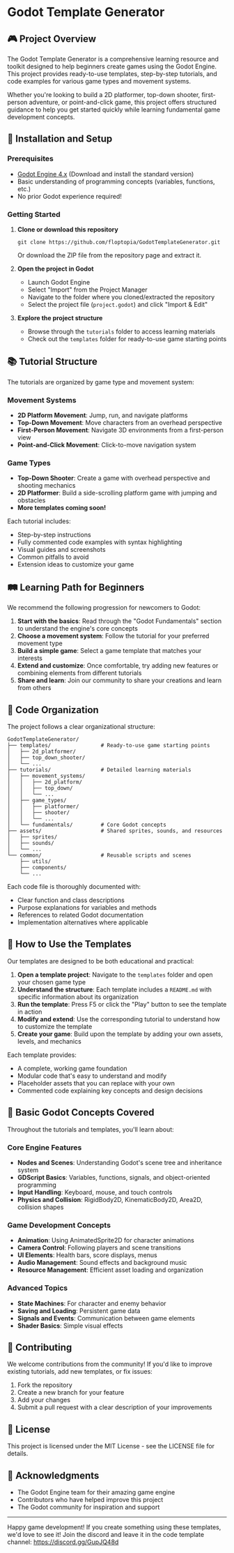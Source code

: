 # Godot Template Generator

## 🎮 Project Overview

The Godot Template Generator is a comprehensive learning resource and toolkit designed to help beginners create games using the Godot Engine. This project provides ready-to-use templates, step-by-step tutorials, and code examples for various game types and movement systems.

Whether you're looking to build a 2D platformer, top-down shooter, first-person adventure, or point-and-click game, this project offers structured guidance to help you get started quickly while learning fundamental game development concepts.

## 🚀 Installation and Setup

### Prerequisites

- [Godot Engine 4.x](https://godotengine.org/download) (Download and install the standard version)
- Basic understanding of programming concepts (variables, functions, etc.)
- No prior Godot experience required!

### Getting Started

1. **Clone or download this repository**
   ```
   git clone https://github.com/floptopia/GodotTemplateGenerator.git
   ```
   Or download the ZIP file from the repository page and extract it.

2. **Open the project in Godot**
   - Launch Godot Engine
   - Select "Import" from the Project Manager
   - Navigate to the folder where you cloned/extracted the repository
   - Select the project file (`project.godot`) and click "Import & Edit"

3. **Explore the project structure**
   - Browse through the `tutorials` folder to access learning materials
   - Check out the `templates` folder for ready-to-use game starting points

## 📚 Tutorial Structure

The tutorials are organized by game type and movement system:

### Movement Systems
- **2D Platform Movement**: Jump, run, and navigate platforms
- **Top-Down Movement**: Move characters from an overhead perspective
- **First-Person Movement**: Navigate 3D environments from a first-person view
- **Point-and-Click Movement**: Click-to-move navigation system

### Game Types
- **Top-Down Shooter**: Create a game with overhead perspective and shooting mechanics
- **2D Platformer**: Build a side-scrolling platform game with jumping and obstacles
- **More templates coming soon!**

Each tutorial includes:
- Step-by-step instructions
- Fully commented code examples with syntax highlighting
- Visual guides and screenshots
- Common pitfalls to avoid
- Extension ideas to customize your game

## 🛤️ Learning Path for Beginners

We recommend the following progression for newcomers to Godot:

1. **Start with the basics**: Read through the "Godot Fundamentals" section to understand the engine's core concepts
2. **Choose a movement system**: Follow the tutorial for your preferred movement type
3. **Build a simple game**: Select a game template that matches your interests
4. **Extend and customize**: Once comfortable, try adding new features or combining elements from different tutorials
5. **Share and learn**: Join our community to share your creations and learn from others

## 📂 Code Organization

The project follows a clear organizational structure:

```
GodotTemplateGenerator/
├── templates/                # Ready-to-use game starting points
│   ├── 2d_platformer/
│   ├── top_down_shooter/
│   └── ...
├── tutorials/                # Detailed learning materials
│   ├── movement_systems/
│   │   ├── 2d_platform/
│   │   ├── top_down/
│   │   └── ...
│   ├── game_types/
│   │   ├── platformer/
│   │   ├── shooter/
│   │   └── ...
│   └── fundamentals/         # Core Godot concepts
├── assets/                   # Shared sprites, sounds, and resources
│   ├── sprites/
│   ├── sounds/
│   └── ...
└── common/                   # Reusable scripts and scenes
    ├── utils/
    ├── components/
    └── ...
```

Each code file is thoroughly documented with:
- Clear function and class descriptions
- Purpose explanations for variables and methods
- References to related Godot documentation
- Implementation alternatives where applicable

## 🔧 How to Use the Templates

Our templates are designed to be both educational and practical:

1. **Open a template project**: Navigate to the `templates` folder and open your chosen game type
2. **Understand the structure**: Each template includes a `README.md` with specific information about its organization
3. **Run the template**: Press F5 or click the "Play" button to see the template in action
4. **Modify and extend**: Use the corresponding tutorial to understand how to customize the template
5. **Create your game**: Build upon the template by adding your own assets, levels, and mechanics

Each template provides:
- A complete, working game foundation
- Modular code that's easy to understand and modify
- Placeholder assets that you can replace with your own
- Commented code explaining key concepts and design decisions

## 🧩 Basic Godot Concepts Covered

Throughout the tutorials and templates, you'll learn about:

### Core Engine Features
- **Nodes and Scenes**: Understanding Godot's scene tree and inheritance system
- **GDScript Basics**: Variables, functions, signals, and object-oriented programming
- **Input Handling**: Keyboard, mouse, and touch controls
- **Physics and Collision**: RigidBody2D, KinematicBody2D, Area2D, collision shapes

### Game Development Concepts
- **Animation**: Using AnimatedSprite2D for character animations
- **Camera Control**: Following players and scene transitions
- **UI Elements**: Health bars, score displays, menus
- **Audio Management**: Sound effects and background music
- **Resource Management**: Efficient asset loading and organization

### Advanced Topics
- **State Machines**: For character and enemy behavior
- **Saving and Loading**: Persistent game data
- **Signals and Events**: Communication between game elements
- **Shader Basics**: Simple visual effects

## 🤝 Contributing

We welcome contributions from the community! If you'd like to improve existing tutorials, add new templates, or fix issues:

1. Fork the repository
2. Create a new branch for your feature
3. Add your changes
4. Submit a pull request with a clear description of your improvements

## 📝 License

This project is licensed under the MIT License - see the LICENSE file for details.

## 🙏 Acknowledgments

- The Godot Engine team for their amazing game engine
- Contributors who have helped improve this project
- The Godot community for inspiration and support

---

Happy game development! If you create something using these templates, we'd love to see it!
Join the discord and leave it in the code template channel: https://discord.gg/GupJQ48d

